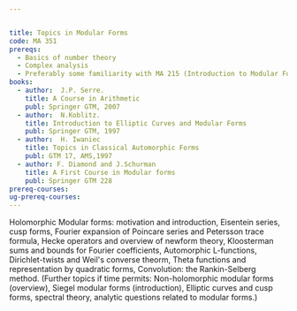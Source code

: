 ```yaml
---


title: Topics in Modular Forms
code: MA 351
prereqs:
  - Basics of number theory
  - Complex analysis
  - Preferably some familiarity with MA 215 (Introduction to Modular Forms) but not necessary.
books:
  - author:  J.P. Serre.
    title: A Course in Arithmetic
    publ: Springer GTM, 2007
  - author:  N.Koblitz.
    title: Introduction to Elliptic Curves and Modular Forms
    publ: Springer GTM, 1997
  - author:  H. Iwaniec
    title: Topics in Classical Automorphic Forms
    publ: GTM 17, AMS,1997
  - author: F. Diamond and J.Schurman
    title: A First Course in Modular forms
    publ: Springer GTM 228
prereq-courses: 
ug-prereq-courses: 
---
```




Holomorphic Modular forms: motivation and introduction, Eisentein series, cusp
forms, Fourier expansion of Poincare series and Petersson trace formula, Hecke
operators and overview of newform theory, Kloosterman sums and bounds for
Fourier coefficients, Automorphic L-functions, Dirichlet-twists and Weil's
converse theorm, Theta functions and representation by quadratic forms,
Convolution: the Rankin-Selberg method.
(Further topics if time permits: Non-holomorphic modular forms (overview),
Siegel modular forms (introduction), Elliptic curves and cusp forms, spectral
theory, analytic questions related to modular forms.)
